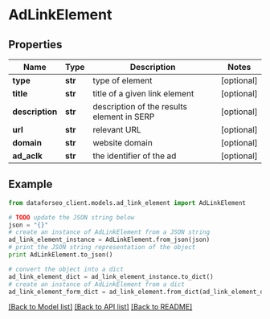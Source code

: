 # AdLinkElement


## Properties

Name | Type | Description | Notes
------------ | ------------- | ------------- | -------------
**type** | **str** | type of element | [optional] 
**title** | **str** | title of a given link element | [optional] 
**description** | **str** | description of the results element in SERP | [optional] 
**url** | **str** | relevant URL | [optional] 
**domain** | **str** | website domain | [optional] 
**ad_aclk** | **str** | the identifier of the ad | [optional] 

## Example

```python
from dataforseo_client.models.ad_link_element import AdLinkElement

# TODO update the JSON string below
json = "{}"
# create an instance of AdLinkElement from a JSON string
ad_link_element_instance = AdLinkElement.from_json(json)
# print the JSON string representation of the object
print AdLinkElement.to_json()

# convert the object into a dict
ad_link_element_dict = ad_link_element_instance.to_dict()
# create an instance of AdLinkElement from a dict
ad_link_element_form_dict = ad_link_element.from_dict(ad_link_element_dict)
```
[[Back to Model list]](../README.md#documentation-for-models) [[Back to API list]](../README.md#documentation-for-api-endpoints) [[Back to README]](../README.md)


